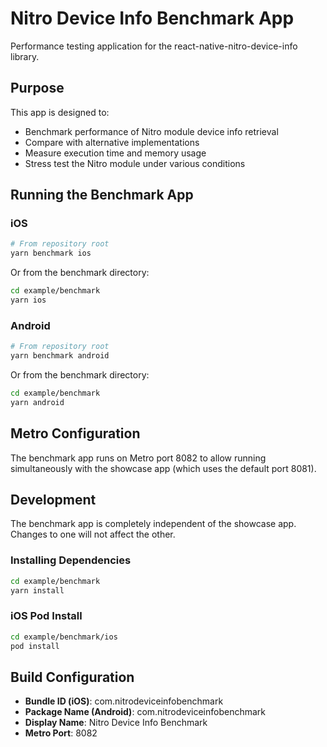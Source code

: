 # Nitro Device Info Benchmark App

Performance testing application for the react-native-nitro-device-info library.

## Purpose

This app is designed to:
- Benchmark performance of Nitro module device info retrieval
- Compare with alternative implementations
- Measure execution time and memory usage
- Stress test the Nitro module under various conditions

## Running the Benchmark App

### iOS

```bash
# From repository root
yarn benchmark ios
```

Or from the benchmark directory:

```bash
cd example/benchmark
yarn ios
```

### Android

```bash
# From repository root
yarn benchmark android
```

Or from the benchmark directory:

```bash
cd example/benchmark
yarn android
```

## Metro Configuration

The benchmark app runs on Metro port 8082 to allow running simultaneously with the showcase app (which uses the default port 8081).

## Development

The benchmark app is completely independent of the showcase app. Changes to one will not affect the other.

### Installing Dependencies

```bash
cd example/benchmark
yarn install
```

### iOS Pod Install

```bash
cd example/benchmark/ios
pod install
```

## Build Configuration

- **Bundle ID (iOS)**: com.nitrodeviceinfobenchmark
- **Package Name (Android)**: com.nitrodeviceinfobenchmark
- **Display Name**: Nitro Device Info Benchmark
- **Metro Port**: 8082
